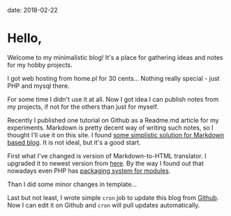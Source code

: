 date: 2018-02-22

# Hello,

Welcome to my minimalistic blog! It's a place for gathering ideas and notes for my hobby projects.

I got web hosting from home.pl for 30 cents... Nothing really special - just PHP and mysql there.

For some time I didn't use it at all. Now I got idea I can publish notes from my projects, if not for the others than just for myself.

Recently I published one tutorial on Github as a Readme.md article for my experiments. Markdown is pretty decent way of writing such notes, so I thought I'll use it on this site. I found [some simplistic solution for Markdown based blog](https://github.com/jacobbednarz/markdown_blog). It is not ideal, but it's a good start.

First what I've changed is version of Markdown-to-HTML translator. I upgraded it to newest version from [here](https://github.com/michelf/php-markdown). By the way I found out that nowadays even PHP has [packaging system for modules](https://getcomposer.org/).

Than I did some minor changes in template...

Last but not least, I wrote simple `cron` job to update this blog from [Github](https://github.com/tocisz/homepage). Now I can edit it on Github and `cron` will pull updates automatically.
